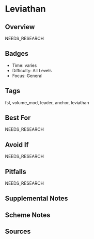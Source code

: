 # Leviathan


## Overview
NEEDS_RESEARCH

## Badges
- Time: varies
- Difficulty: All Levels
- Focus: General

## Tags
fsl, volume_mod, leader, anchor, leviathan

## Best For
NEEDS_RESEARCH

## Avoid If
NEEDS_RESEARCH

## Pitfalls
NEEDS_RESEARCH

## Supplemental Notes


## Scheme Notes


## Sources

